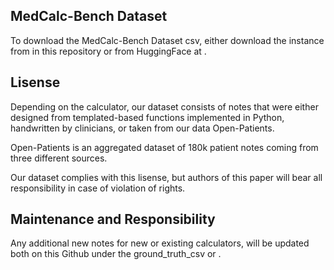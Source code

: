## MedCalc-Bench Dataset

To download the MedCalc-Bench Dataset csv, either download the instance from in this repository or from HuggingFace at .

## Lisense 

Depending on the calculator, our dataset consists of notes that were either designed from templated-based functions implemented in Python, handwritten by clinicians, or taken from our data Open-Patients. 


Open-Patients is an aggregated dataset of 180k patient notes coming from three different sources. 

Our dataset complies with this lisense, but authors of this paper will bear all responsibility in case of violation of rights. 

## Maintenance and Responsibility 

Any additional new notes for new or existing calculators, will be updated both on this Github under the ground_truth_csv or . 
